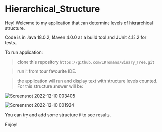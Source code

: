 # Hierarchical_Structure

Hey! Welcome to my application that can determine levels of hierarchical structure.

Code is in Java 18.0.2, Maven 4.0.0 as a build tool and JUnit 4.13.2 for tests..

To run application:

> clone this repository `https://github.com/IKromans/Binary_Tree.git`

> run it from tour favourite IDE.

> the application will run and display text with structure levels counted. For this structure answer will be:

![Screenshot 2022-12-10 003405](https://user-images.githubusercontent.com/66387211/206806428-f0d209a4-a587-457d-80fc-cc8d12bd85fb.jpg)

![Screenshot 2022-12-10 001924](https://user-images.githubusercontent.com/66387211/206804903-14420f71-d13d-4e87-abb7-5251ec1f6dc3.jpg)

You can try and add some structure it to see results.

Enjoy!
